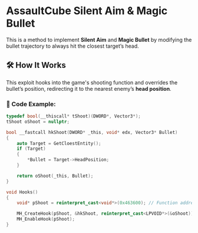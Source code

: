 # AssaultCube Silent Aim & Magic Bullet

This is a method to implement **Silent Aim** and **Magic Bullet** by modifying the bullet trajectory to always hit the closest target’s head.

## 🛠️ How It Works
This exploit hooks into the game's shooting function and overrides the bullet’s position, redirecting it to the nearest enemy’s **head position**.

### 🔧 Code Example:
```cpp
typedef bool(__thiscall* tShoot)(DWORD*, Vector3*);
tShoot oShoot = nullptr;

bool __fastcall hkShoot(DWORD* _this, void* edx, Vector3* Bullet)
{
    auto Target = GetCloestEntity();
    if (Target)
    {
        *Bullet = Target->HeadPosition;
    }

    return oShoot(_this, Bullet);
}

void Hooks()
{
    void* pShoot = reinterpret_cast<void*>(0x463600); // Function address

    MH_CreateHook(pShoot, &hkShoot, reinterpret_cast<LPVOID*>(&oShoot));
    MH_EnableHook(pShoot);
}
